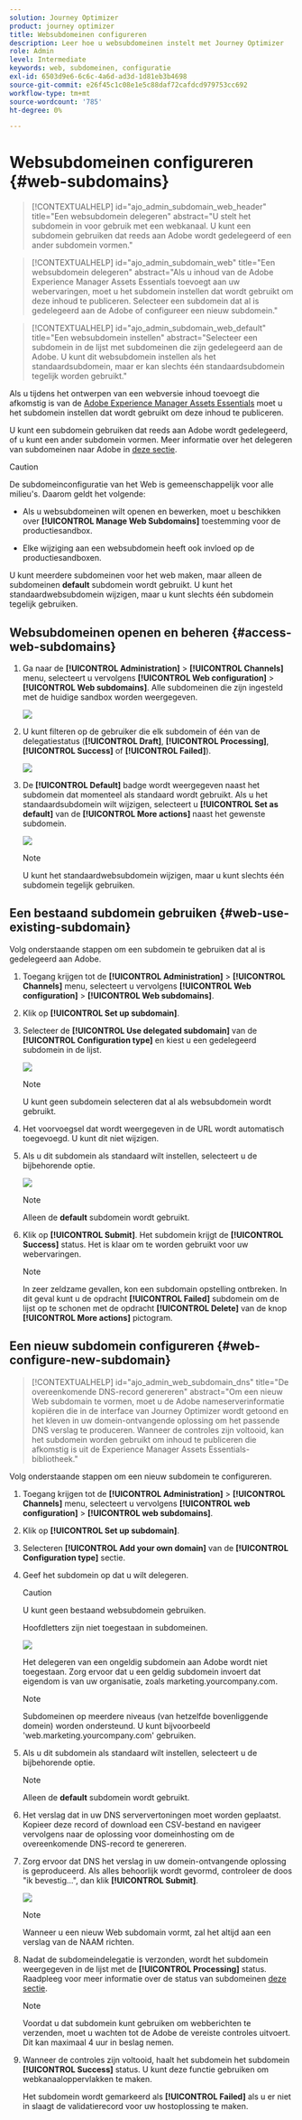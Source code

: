 ```yaml
---
solution: Journey Optimizer
product: journey optimizer
title: Websubdomeinen configureren
description: Leer hoe u websubdomeinen instelt met Journey Optimizer
role: Admin
level: Intermediate
keywords: web, subdomeinen, configuratie
exl-id: 6503d9e6-6c6c-4a6d-ad3d-1d81eb3b4698
source-git-commit: e26f45c1c08e1e5c88daf72cafdcd979753cc692
workflow-type: tm+mt
source-wordcount: '785'
ht-degree: 0%

---
```


# Websubdomeinen configureren {#web-subdomains}

>[!CONTEXTUALHELP]
>id="ajo_admin_subdomain_web_header"
>title="Een websubdomein delegeren"
>abstract="U stelt het subdomein in voor gebruik met een webkanaal. U kunt een subdomein gebruiken dat reeds aan Adobe wordt gedelegeerd of een ander subdomein vormen."

>[!CONTEXTUALHELP]
>id="ajo_admin_subdomain_web"
>title="Een websubdomein delegeren"
>abstract="Als u inhoud van de Adobe Experience Manager Assets Essentials toevoegt aan uw webervaringen, moet u het subdomein instellen dat wordt gebruikt om deze inhoud te publiceren. Selecteer een subdomein dat al is gedelegeerd aan de Adobe of configureer een nieuw subdomein."

>[!CONTEXTUALHELP]
>id="ajo_admin_subdomain_web_default"
>title="Een websubdomein instellen"
>abstract="Selecteer een subdomein in de lijst met subdomeinen die zijn gedelegeerd aan de Adobe. U kunt dit websubdomein instellen als het standaardsubdomein, maar er kan slechts één standaardsubdomein tegelijk worden gebruikt."

Als u tijdens het ontwerpen van een webversie inhoud toevoegt die afkomstig is van de [Adobe Experience Manager Assets Essentials](../content-management/assets-essentials.md) moet u het subdomein instellen dat wordt gebruikt om deze inhoud te publiceren.

U kunt een subdomein gebruiken dat reeds aan Adobe wordt gedelegeerd, of u kunt een ander subdomein vormen. Meer informatie over het delegeren van subdomeinen naar Adobe in [deze sectie](../configuration/delegate-subdomain.md).

>[!CAUTION]
>
>De subdomeinconfiguratie van het Web is gemeenschappelijk voor alle milieu&#39;s. Daarom geldt het volgende:
>
>* Als u websubdomeinen wilt openen en bewerken, moet u beschikken over **[!UICONTROL Manage Web Subdomains]** toestemming voor de productiesandbox.
>
> * Elke wijziging aan een websubdomein heeft ook invloed op de productiesandboxen.

U kunt meerdere subdomeinen voor het web maken, maar alleen de subdomeinen **default** subdomein wordt gebruikt. U kunt het standaardwebsubdomein wijzigen, maar u kunt slechts één subdomein tegelijk gebruiken.

## Websubdomeinen openen en beheren {#access-web-subdomains}

1. Ga naar de **[!UICONTROL Administration]** > **[!UICONTROL Channels]** menu, selecteert u vervolgens **[!UICONTROL Web configuration]** > **[!UICONTROL Web subdomains]**. Alle subdomeinen die zijn ingesteld met de huidige sandbox worden weergegeven.

   ![](assets/web-access-subdomains.png)

1. U kunt filteren op de gebruiker die elk subdomein of één van de delegatiestatus (**[!UICONTROL Draft]**, **[!UICONTROL Processing]**, **[!UICONTROL Success]** of **[!UICONTROL Failed]**).

   ![](assets/web-filter-subdomains.png)

1. De **[!UICONTROL Default]** badge wordt weergegeven naast het subdomein dat momenteel als standaard wordt gebruikt. Als u het standaardsubdomein wilt wijzigen, selecteert u **[!UICONTROL Set as default]** van de **[!UICONTROL More actions]** naast het gewenste subdomein.

   ![](assets/web-subdomain-default.png)

   >[!NOTE]
   >
   >U kunt het standaardwebsubdomein wijzigen, maar u kunt slechts één subdomein tegelijk gebruiken.

## Een bestaand subdomein gebruiken {#web-use-existing-subdomain}

Volg onderstaande stappen om een subdomein te gebruiken dat al is gedelegeerd aan Adobe.

1. Toegang krijgen tot de **[!UICONTROL Administration]** > **[!UICONTROL Channels]** menu, selecteert u vervolgens **[!UICONTROL Web configuration]** > **[!UICONTROL Web subdomains]**.

1. Klik op **[!UICONTROL Set up subdomain]**.

1. Selecteer de **[!UICONTROL Use delegated subdomain]** van de **[!UICONTROL Configuration type]** en kiest u een gedelegeerd subdomein in de lijst.

   ![](assets/web-subdomain-details.png)

   >[!NOTE]
   >
   >U kunt geen subdomein selecteren dat al als websubdomein wordt gebruikt.

1. Het voorvoegsel dat wordt weergegeven in de URL wordt automatisch toegevoegd. U kunt dit niet wijzigen.

1. Als u dit subdomein als standaard wilt instellen, selecteert u de bijbehorende optie.

   ![](assets/web-subdomain-details-default.png)

   >[!NOTE]
   >
   >Alleen de **default** subdomein wordt gebruikt.

1. Klik op **[!UICONTROL Submit]**. Het subdomein krijgt de **[!UICONTROL Success]** status. Het is klaar om te worden gebruikt voor uw webervaringen.

   >[!NOTE]
   >
   >In zeer zeldzame gevallen, kon een subdomain opstelling ontbreken. In dit geval kunt u de opdracht **[!UICONTROL Failed]** subdomein om de lijst op te schonen met de opdracht **[!UICONTROL Delete]** van de knop **[!UICONTROL More actions]** pictogram.

## Een nieuw subdomein configureren {#web-configure-new-subdomain}

>[!CONTEXTUALHELP]
>id="ajo_admin_web_subdomain_dns"
>title="De overeenkomende DNS-record genereren"
>abstract="Om een nieuw Web subdomain te vormen, moet u de Adobe nameserverinformatie kopiëren die in de interface van Journey Optimizer wordt getoond en het kleven in uw domein-ontvangende oplossing om het passende DNS verslag te produceren. Wanneer de controles zijn voltooid, kan het subdomein worden gebruikt om inhoud te publiceren die afkomstig is uit de Experience Manager Assets Essentials-bibliotheek."

Volg onderstaande stappen om een nieuw subdomein te configureren.

1. Toegang krijgen tot de **[!UICONTROL Administration]** > **[!UICONTROL Channels]** menu, selecteert u vervolgens **[!UICONTROL web configuration]** > **[!UICONTROL web subdomains]**.

1. Klik op **[!UICONTROL Set up subdomain]**.

1. Selecteren **[!UICONTROL Add your own domain]** van de **[!UICONTROL Configuration type]** sectie.

1. Geef het subdomein op dat u wilt delegeren.

   >[!CAUTION]
   >
   >U kunt geen bestaand websubdomein gebruiken.
   >
   >Hoofdletters zijn niet toegestaan in subdomeinen.

   ![](assets/web-add-your-own-domain.png)

   Het delegeren van een ongeldig subdomein aan Adobe wordt niet toegestaan. Zorg ervoor dat u een geldig subdomein invoert dat eigendom is van uw organisatie, zoals marketing.yourcompany.com.

   >[!NOTE]
   >
   >Subdomeinen op meerdere niveaus (van hetzelfde bovenliggende domein) worden ondersteund. U kunt bijvoorbeeld &#39;web.marketing.yourcompany.com&#39; gebruiken.

1. Als u dit subdomein als standaard wilt instellen, selecteert u de bijbehorende optie.

   >[!NOTE]
   >
   >Alleen de **default** subdomein wordt gebruikt.

1. Het verslag dat in uw DNS serververtoningen moet worden geplaatst. Kopieer deze record of download een CSV-bestand en navigeer vervolgens naar de oplossing voor domeinhosting om de overeenkomende DNS-record te genereren.

1. Zorg ervoor dat DNS het verslag in uw domein-ontvangende oplossing is geproduceerd. Als alles behoorlijk wordt gevormd, controleer de doos &quot;ik bevestig...&quot;, dan klik **[!UICONTROL Submit]**.

   ![](assets/web-add-your-own-domain-confirm.png)

   >[!NOTE]
   >
   >Wanneer u een nieuw Web subdomain vormt, zal het altijd aan een verslag van de NAAM richten.

1. Nadat de subdomeindelegatie is verzonden, wordt het subdomein weergegeven in de lijst met de **[!UICONTROL Processing]** status. Raadpleeg voor meer informatie over de status van subdomeinen [deze sectie](../configuration/about-subdomain-delegation.md#access-delegated-subdomains).<!--Same statuses?-->

   >[!NOTE]
   >
   >Voordat u dat subdomein kunt gebruiken om webberichten te verzenden, moet u wachten tot de Adobe de vereiste controles uitvoert. Dit kan maximaal 4 uur in beslag nemen.

1. Wanneer de controles zijn voltooid, haalt het subdomein het subdomein **[!UICONTROL Success]** status. U kunt deze functie gebruiken om webkanaaloppervlakken te maken.

   Het subdomein wordt gemarkeerd als **[!UICONTROL Failed]** als u er niet in slaagt de validatierecord voor uw hostoplossing te maken.


<!--
Only a subdomain with the **[!UICONTROL Success]** status can be set as default.
You cannot delete a subdomain with the **[!UICONTROL Processing]** status.
-->